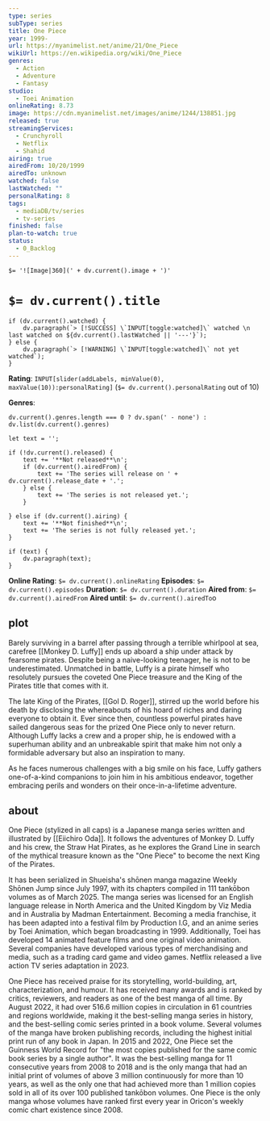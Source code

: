 ```yaml
---
type: series
subType: series
title: One Piece
year: 1999-
url: https://myanimelist.net/anime/21/One_Piece
wikiUrl: https://en.wikipedia.org/wiki/One_Piece
genres:
  - Action
  - Adventure
  - Fantasy
studio:
  - Toei Animation
onlineRating: 8.73
image: https://cdn.myanimelist.net/images/anime/1244/138851.jpg
released: true
streamingServices:
  - Crunchyroll
  - Netflix
  - Shahid
airing: true
airedFrom: 10/20/1999
airedTo: unknown
watched: false
lastWatched: ""
personalRating: 8
tags:
  - mediaDB/tv/series
  - tv-series
finished: false
plan-to-watch: true
status:
  - 0_Backlog
---
```

`$= '![Image|360](' + dv.current().image + ')'`

# `$= dv.current().title`

```dataviewjs
if (dv.current().watched) {
	dv.paragraph(`> [!SUCCESS] \`INPUT[toggle:watched]\` watched \n last watched on ${dv.current().lastWatched || '---'}`);
} else {
	dv.paragraph(`> [!WARNING] \`INPUT[toggle:watched]\` not yet watched`);
}
```

**Rating**:  `INPUT[slider(addLabels, minValue(0), maxValue(10)):personalRating]` (`$= dv.current().personalRating` out of 10)

**Genres**:
```dataviewjs
dv.current().genres.length === 0 ? dv.span(' - none') : dv.list(dv.current().genres)
```

```dataviewjs
let text = '';

if (!dv.current().released) {
	text += '**Not released**\n';
	if (dv.current().airedFrom) {
		text += 'The series will release on ' + dv.current().release_date + '.';
	} else {
		text += 'The series is not released yet.';
	}
	
} else if (dv.current().airing) {
	text += '**Not finished**\n';
	text += 'The series is not fully released yet.';
}

if (text) {
	dv.paragraph(text);
}
```

**Online Rating**: `$= dv.current().onlineRating`
**Episodes**: `$= dv.current().episodes`
**Duration**:  `$= dv.current().duration`
**Aired from**: `$= dv.current().airedFrom`
**Aired until**: `$= dv.current().airedTo`o

## plot

Barely surviving in a barrel after passing through a terrible whirlpool at sea, carefree [[Monkey D. Luffy]] ends up aboard a ship under attack by fearsome pirates. Despite being a naive-looking teenager, he is not to be underestimated. Unmatched in battle, Luffy is a pirate himself who resolutely pursues the coveted One Piece treasure and the King of the Pirates title that comes with it.

The late King of the Pirates, [[Gol D. Roger]], stirred up the world before his death by disclosing the whereabouts of his hoard of riches and daring everyone to obtain it. Ever since then, countless powerful pirates have sailed dangerous seas for the prized One Piece only to never return. Although Luffy lacks a crew and a proper ship, he is endowed with a superhuman ability and an unbreakable spirit that make him not only a formidable adversary but also an inspiration to many.

As he faces numerous challenges with a big smile on his face, Luffy gathers one-of-a-kind companions to join him in his ambitious endeavor, together embracing perils and wonders on their once-in-a-lifetime adventure.

## about

One Piece (stylized in all caps) is a Japanese manga series written and illustrated by [[Eiichiro Oda]]. It follows the adventures of Monkey D. Luffy and his crew, the Straw Hat Pirates, as he explores the Grand Line in search of the mythical treasure known as the "One Piece" to become the next King of the Pirates.

It has been serialized in Shueisha's shōnen manga magazine Weekly Shōnen Jump since July 1997, with its chapters compiled in 111 tankōbon volumes as of March 2025. The manga series was licensed for an English language release in North America and the United Kingdom by Viz Media and in Australia by Madman Entertainment. Becoming a media franchise, it has been adapted into a festival film by Production I.G, and an anime series by Toei Animation, which began broadcasting in 1999. Additionally, Toei has developed 14 animated feature films and one original video animation. Several companies have developed various types of merchandising and media, such as a trading card game and video games. Netflix released a live action TV series adaptation in 2023.

One Piece has received praise for its storytelling, world-building, art, characterization, and humour. It has received many awards and is ranked by critics, reviewers, and readers as one of the best manga of all time. By August 2022, it had over 516.6 million copies in circulation in 61 countries and regions worldwide, making it the best-selling manga series in history, and the best-selling comic series printed in a book volume. Several volumes of the manga have broken publishing records, including the highest initial print run of any book in Japan. In 2015 and 2022, One Piece set the Guinness World Record for "the most copies published for the same comic book series by a single author". It was the best-selling manga for 11 consecutive years from 2008 to 2018 and is the only manga that had an initial print of volumes of above 3 million continuously for more than 10 years, as well as the only one that had achieved more than 1 million copies sold in all of its over 100 published tankōbon volumes. One Piece is the only manga whose volumes have ranked first every year in Oricon's weekly comic chart existence since 2008.

